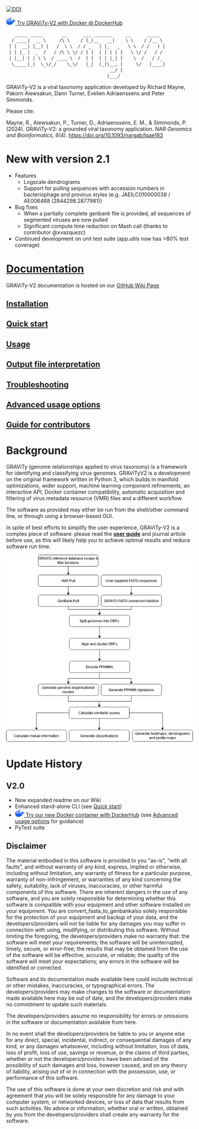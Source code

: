 [![DOI](https://zenodo.org/badge/509048997.svg)](https://doi.org/10.5281/zenodo.13911725)

<a href="https://hub.docker.com/r/mayne941/gravityv2"><img src="docs/docker-mark-blue.png" alt="drawing" width="25" /> Try GRAViTy-V2 with Docker @ DockerHub</a>
```
   _____ _____       __      ___ _______     __      _____
  / ____|  __ \     /\ \    / (_)__   __|    \ \    / /__ \
 | |  __| |__) |   /  \ \  / / _   | |_   _   \ \  / /   ) |
 | | |_ |  _  /   / /\ \ \/ / | |  | | | | |   \ \/ /   / /
 | |__| | | \ \  / ____ \  /  | |  | | |_| |    \  /   / /_
  \_____|_|  \_\/_/    \_\/   |_|  |_|\__, |     \/   |____|
                                       __/ |
                                      |___/
 ```
GRAViTy-V2 is a viral taxonomy application developed by Richard Mayne, Pakorn Aiewsakun, Dann Turner, Evelien Adriaenssens and Peter Simmonds.

Please cite:

<div class="csl-entry">Mayne, R., Aiewsakun, P., Turner, D., Adriaenssens, E. M., &#38; Simmonds, P. (2024). GRAViTy-V2: a grounded viral taxonomy application. <i>NAR Genomics and Bioinformatics</i>, <i>6</i>(4). <a href=https://doi.org/10.1093/nargab/lqae183>https://doi.org/10.1093/nargab/lqae183</a></div>

# New with version 2.1
* Features
   * Logscale dendrograms
   * Support for pulling sequences with accession numbers in bacteriophage and provirus styles (e.g. JAEILC010000038 / AE006468 (2844298.2877981))
* Bug fixes
   * When a partially complete genbank file is provided, all sequences of segmented viruses are now pulled
   * Significant compute time reduction on Mash call (thanks to contributor @xvazquezc)
* Continued development on unit test suite (app.utils now has >80% test coverage)

# [Documentation](https://github.com/Mayne941/gravity2/wiki)
GRAViTy-V2 documentation is hosted on our [GitHub Wiki Page](https://github.com/Mayne941/gravity2/wiki)
## [Installation](https://github.com/Mayne941/gravity2/wiki/Installation)
## [Quick start](https://github.com/Mayne941/gravity2/wiki/Quick-start)
## [Usage](https://github.com/Mayne941/gravity2/wiki/Usage)
## [Output file interpretation](https://github.com/Mayne941/gravity2/wiki/Output-file-interpretation)
## [Troubleshooting](https://github.com/Mayne941/gravity2/wiki/Troubleshooting)
## [Advanced usage options](https://github.com/Mayne941/gravity2/wiki/Advanced-usage)
## [Guide for contributors](https://github.com/Mayne941/gravity2/wiki/Guide-for-contributors)


# Background
GRAViTy (genome relationships applied to virus taxonomy) is a framework for identifying and classifying virus genomes. GRAViTyV2 is a development on the original framework written in Python 3, which builds in manifold optimizations, wider support, machine learning component refinements, an interactive API, Docker container compatibility, automatic acquisition and filtering of virus metadata resource (VMR) files and a different workflow.

The software as provided may either be run from the shell/other command line, or through using a browser-based GUI.

In spite of best efforts to simplify the user experience, GRAViTy-V2 is a complex piece of software: please read the [**user guide**](https://github.com/Mayne941/gravity2/wiki) and journal article before use, as this will likely help you to achieve optimal results and reduce software run time.

![GRAViTy-V2 Process Flow](docs/gravity_flow_v2.png "GRAViTy-V2 Process Flow")

# Update History
## V2.0
* New expanded readme on our Wiki
* Enhanced stand-alone CLI (see [Quick start](https://github.com/Mayne941/gravity2/wiki/Quick-start))
* <a href="https://hub.docker.com/r/mayne941/gravityv2"><img src="docs/docker-mark-blue.png" alt="drawing" width="25" /> Try our new Docker container with DockerHub</a> (see [Advanced usage options](https://github.com/Mayne941/gravity2/wiki/Advanced) for guidance)
* PyTest suite


## Disclaimer
The material embodied in this software is provided to you "as-is", “with all faults”, and without warranty of any kind, express, implied or otherwise, including without limitation, any warranty of fitness for a particular purpose, warranty of non-infringement, or warranties of any kind concerning the safety, suitability, lack of viruses, inaccuracies, or other harmful components of this software. There are inherent dangers in the use of any software, and you are solely responsible for determining whether this software is compatible with your equipment and other software installed on your equipment. You are convert_fasta_to_genbankalso solely responsible for the protection of your equipment and backup of your data, and the developers/providers will not be liable for any damages you may suffer in connection with using, modifying, or distributing this software. Without limiting the foregoing, the developers/providers make no warranty that: the software will meet your requirements; the software will be uninterrupted, timely, secure, or error-free; the results that may be obtained from the use of the software will be effective, accurate, or reliable; the quality of the software will meet your expectations; any errors in the software will be identified or corrected.

Software and its documentation made available here could include technical or other mistakes, inaccuracies, or typographical errors. The developers/providers may make changes to the software or documentation made available here may be out of date, and the developers/providers make no commitment to update such materials.

The developers/providers assume no responsibility for errors or omissions in the software or documentation available from here.

In no event shall the developers/providers be liable to you or anyone else for any direct, special, incidental, indirect, or consequential damages of any kind, or any damages whatsoever, including without limitation, loss of data, loss of profit, loss of use, savings or revenue, or the claims of third parties, whether or not the developers/providers have been advised of the possibility of such damages and loss, however caused, and on any theory of liability, arising out of or in connection with the possession, use, or performance of this software.

The use of this software is done at your own discretion and risk and with agreement that you will be solely responsible for any damage to your computer system, or networked devices, or loss of data that results from such activities. No advice or information, whether oral or written, obtained by you from the developers/providers shall create any warranty for the software.
